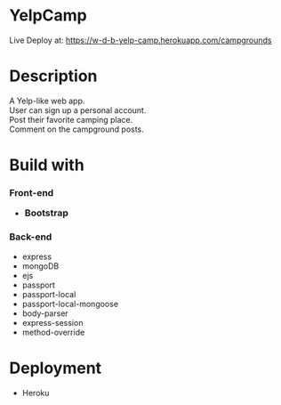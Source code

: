 # YelpCamp
Live Deploy at: https://w-d-b-yelp-camp.herokuapp.com/campgrounds
<br>
# Description
A Yelp-like web app. <br>
User can sign up a personal account.<br>
Post their favorite camping place.<br>
Comment on the campground posts. 
<br>
# Build with
<h3>Front-end</strong>
<ul>
    <li>Bootstrap</li>
</ul>
<h3>Back-end</h3>
<ul>
<li>express</li>
<li>mongoDB</li>
<li>ejs</li>
<li>passport</li>
<li>passport-local</li>
<li>passport-local-mongoose</li>
<li>body-parser</li>
<li>express-session</li>
<li>method-override</li>
</ul>

# Deployment
<ul><li>Heroku</li></ul>